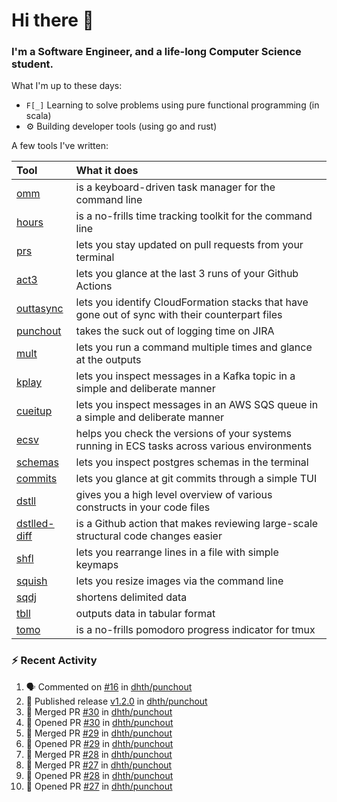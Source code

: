 Hi there 👋
===

### I'm a Software Engineer, and a life-long Computer Science student.


What I'm up to these days:

- `F[_]` Learning to solve problems using pure functional programming (in scala)
- ⚙️ Building developer tools (using go and rust)

A few tools I've written:

| Tool                                                        | What it does                                                                                    |
|:------------------------------------------------------------|:------------------------------------------------------------------------------------------------|
| [omm](https://github.com/dhth/omm)                          | is a keyboard-driven task manager for the command line                                          |
| [hours](https://github.com/dhth/hours)                      | is a no-frills time tracking toolkit for the command line                                       |
| [prs](https://github.com/dhth/prs)                          | lets you stay updated on pull requests from your terminal                                       |
| [act3](https://github.com/dhth/act3)                        | lets you glance at the last 3 runs of your Github Actions                                       |
| [outtasync](https://github.com/dhth/outtasync)              | lets you identify CloudFormation stacks that have gone out of sync with their counterpart files |
| [punchout](https://github.com/dhth/punchout)                | takes the suck out of logging time on JIRA                                                      |
| [mult](https://github.com/dhth/mult)                        | lets you run a command multiple times and glance at the outputs                                 |
| [kplay](https://github.com/dhth/kplay)                      | lets you inspect messages in a Kafka topic in a simple and deliberate manner                    |
| [cueitup](https://github.com/dhth/cueitup)                  | lets you inspect messages in an AWS SQS queue in a simple and deliberate manner                 |
| [ecsv](https://github.com/dhth/ecsv)                        | helps you check the versions of your systems running in ECS tasks across various environments   |
| [schemas](https://github.com/dhth/schemas)                  | lets you inspect postgres schemas in the terminal                                               |
| [commits](https://github.com/dhth/commits)                  | lets you glance at git commits through a simple TUI                                             |
| [dstll](https://github.com/dhth/dstll)                      | gives you a high level overview of various constructs in your code files                        |
| [dstlled-diff](https://github.com/dhth/dstlled-diff-action) | is a Github action that makes reviewing large-scale structural code changes easier              |
| [shfl](https://github.com/dhth/shfl)                        | lets you rearrange lines in a file with simple keymaps                                          |
| [squish](https://github.com/dhth/squish)                    | lets you resize images via the command line                                                     |
| [sqdj](https://github.com/dhth/sqdj)                        | shortens delimited data                                                                         |
| [tbll](https://github.com/dhth/tbll)                        | outputs data in tabular format                                                                  |
| [tomo](https://github.com/dhth/tomo)                        | is a no-frills pomodoro progress indicator for tmux                                             |

### :zap: Recent Activity

<!--START_SECTION:activity-->
1. 🗣 Commented on [#16](https://github.com/dhth/punchout/issues/16#issuecomment-2596236559) in [dhth/punchout](https://github.com/dhth/punchout)
2. 🚀 Published release [v1.2.0](https://github.com/dhth/punchout/releases/tag/v1.2.0) in [dhth/punchout](https://github.com/dhth/punchout)
3. 🎉 Merged PR [#30](https://github.com/dhth/punchout/pull/30) in [dhth/punchout](https://github.com/dhth/punchout)
4. 💪 Opened PR [#30](https://github.com/dhth/punchout/pull/30) in [dhth/punchout](https://github.com/dhth/punchout)
5. 🎉 Merged PR [#29](https://github.com/dhth/punchout/pull/29) in [dhth/punchout](https://github.com/dhth/punchout)
6. 💪 Opened PR [#29](https://github.com/dhth/punchout/pull/29) in [dhth/punchout](https://github.com/dhth/punchout)
7. 🎉 Merged PR [#28](https://github.com/dhth/punchout/pull/28) in [dhth/punchout](https://github.com/dhth/punchout)
8. 🎉 Merged PR [#27](https://github.com/dhth/punchout/pull/27) in [dhth/punchout](https://github.com/dhth/punchout)
9. 💪 Opened PR [#28](https://github.com/dhth/punchout/pull/28) in [dhth/punchout](https://github.com/dhth/punchout)
10. 💪 Opened PR [#27](https://github.com/dhth/punchout/pull/27) in [dhth/punchout](https://github.com/dhth/punchout)
<!--END_SECTION:activity-->
